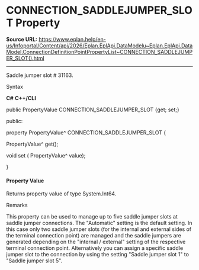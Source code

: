 # CONNECTION_SADDLEJUMPER_SLOT Property

**Source URL:** https://www.eplan.help/en-us/Infoportal/Content/api/2026/Eplan.EplApi.DataModelu~Eplan.EplApi.DataModel.ConnectionDefinitionPointPropertyList~CONNECTION_SADDLEJUMPER_SLOT().html

---

Saddle jumper slot # 31163.

Syntax

**C#**
**C++/CLI**


public PropertyValue CONNECTION_SADDLEJUMPER_SLOT {get; set;}

public:

property PropertyValue^ CONNECTION_SADDLEJUMPER_SLOT {

   PropertyValue^ get();

   void set (    PropertyValue^ value);

}


#### Property Value

Returns property value of type System.Int64.

Remarks

This property can be used to manage up to five saddle jumper slots at saddle jumper connections. The "Automatic" setting is the default setting. In this case only two saddle jumper slots (for the internal and external sides of the terminal connection point) are managed and the saddle jumpers are generated depending on the "internal / external" setting of the respective terminal connection point. Alternatively you can assign a specific saddle jumper slot to the connection by using the setting "Saddle jumper slot 1" to "Saddle jumper slot 5".
